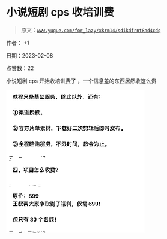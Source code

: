 # 小说短剧 cps 收培训费

> 原文：[`www.yuque.com/for_lazy/xkrm14/sdikdfrnt8ad4cdq`](https://www.yuque.com/for_lazy/xkrm14/sdikdfrnt8ad4cdq)

作者： +1

日期：2023-02-08

点赞数：22

小说短剧 cps 开始收培训费了 ，一个信息差的东西居然收这么贵

![](img/e690ffa82c44d1d268b57ac67a995230.png)


